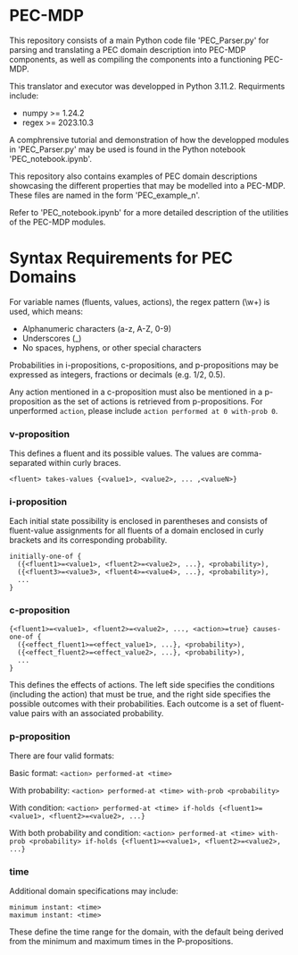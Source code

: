 # PEC-MDP

This repository consists of a main Python code file 'PEC_Parser.py' for parsing and translating a PEC domain description into PEC-MDP components, as well as compiling the components into a functioning PEC-MDP.

This translator and executor was developped in Python 3.11.2. Requirments include:

* numpy >= 1.24.2
* regex >= 2023.10.3

A comphrensive tutorial and demonstration of how the developped modules in 'PEC_Parser.py' may be used is found in the Python notebook 'PEC_notebook.ipynb'.

This repository also contains examples of PEC domain descriptions showcasing the different properties that may be modelled into a PEC-MDP. These files are named in the form 'PEC_example_n'.
 
Refer to 'PEC_notebook.ipynb' for a more detailed description of the utilities of the PEC-MDP modules.


# Syntax Requirements for PEC Domains

For variable names (fluents, values, actions), the regex pattern (\w+) is used, which means:

* Alphanumeric characters (a-z, A-Z, 0-9)
* Underscores (_)
* No spaces, hyphens, or other special characters

Probabilities in i-propositions, c-propositions, and p-propositions may be expressed as integers, fractions or decimals (e.g. $1/2$, $0.5$).

Any action mentioned in a c-proposition must also be mentioned in a p-proposition as the set of actions is retrieved from p-propositions. For unperformed `action`, please include `action performed at 0 with-prob 0`.

### v-proposition

This defines a fluent and its possible values. The values are comma-separated within curly braces.
```
<fluent> takes-values {<value1>, <value2>, ... ,<valueN>}
```
### i-proposition

Each initial state possibility is enclosed in parentheses and consists of fluent-value assignments for all fluents of a domain enclosed in curly brackets and its corresponding probability.

```
initially-one-of {
  ({<fluent1>=<value1>, <fluent2>=<value2>, ...}, <probability>),
  ({<fluent3>=<value3>, <fluent4>=<value4>, ...}, <probability>),
  ...
}
```
### c-proposition
```
{<fluent1>=<value1>, <fluent2>=<value2>, ..., <action>=true} causes-one-of {
  ({<effect_fluent1>=<effect_value1>, ...}, <probability>),
  ({<effect_fluent2>=<effect_value2>, ...}, <probability>),
  ...
}
```
This defines the effects of actions. The left side specifies the conditions (including the action) that must be true, and the right side specifies the possible outcomes with their probabilities. Each outcome is a set of fluent-value pairs with an associated probability.

### p-proposition

There are four valid formats:

Basic format:
`<action> performed-at <time>`

With probability:
`<action> performed-at <time> with-prob <probability>`

With condition:
`<action> performed-at <time> if-holds {<fluent1>=<value1>, <fluent2>=<value2>, ...}`

With both probability and condition:
`<action> performed-at <time> with-prob <probability> if-holds {<fluent1>=<value1>, <fluent2>=<value2>, ...}`

### time

Additional domain specifications may include:
```
minimum instant: <time>
maximum instant: <time>
```
These define the time range for the domain, with the default being derived from the minimum and maximum times in the P-propositions.